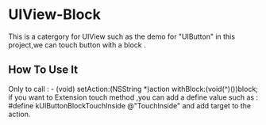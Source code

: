 UIView-Block
============
This is a catergory for UIView such as the demo for "UIButton" in this project,we can touch button with a block .

How To Use It
----------------------
Only to call :
                        - (void) setAction:(NSString *)action withBlock:(void(^)())block;
if you want to Extension touch method ,you can add a define value such as :
                        #define kUIButtonBlockTouchInside @"TouchInside"
 and add target to the action.

